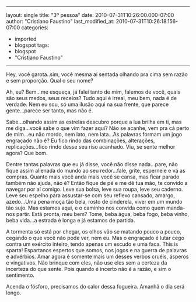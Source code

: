 
---
layout: single
title: "3º pessoa"
date: 2010-07-31T10:26:00.000-07:00
author: "Cristiano Faustino"
last_modified_at: 2010-07-31T10:26:18.156-07:00
categories:
  - imported
  - blogspot
tags:
  - blogspot
  - "Cristiano Faustino"
---

Hey, você garota..sim, você mesma aí sentada olhando pra cima sem razão e sem proporção. Qual o seu nome?



Ah, eu? Bem...me esqueça, já falei tanto de mim, falemos de você, quais são seus medos, seus receios? Tudo aqui é irreal, meu bem, nada é de verdade. Nem eu sou, só uma ilusão aqui na sua frente, que parece gente...parece ser tanto, mas não é.



Sabe...olhando assim as estrelas descubro porque a lua brilha em ti, mas me diga...você sabe o que vim fazer aqui? Não se acanhe, vem pra cá perto de mim...eu não mordo, nem lato, nem lata...As palavras formam um jogo engraçado não é? Eu fico rindo das combinações, alterações, replicações...fico rindo desse seu riso acanhado. Viu, se sente melhor agora? Que bom.



Dentre tantas palavras que eu já disse, você não disse nada...pare, não fique assim alienada do mundo ao seu redor...fale, grite, esperneie e vá as compras. Quanto mais você anda mais você se cansa, mas ficar parado também não ajuda, não é? Então fique de pé e me dê tua mão, te convido a navegar por aí comigo. Leve sua bolsa, leve sua roupa, leve seu caderno. Leve seu espelho para assustar-se com seu reflexo cansado, amargo, azedo...Uma pena moça tão bela, rosto de cinderela, viver em um mundo tão sujo. Mas estamos aqui, e o caminho nos convida como quem manda-nos partir. Está pronta, meu bem? Tome, beba água, beba fogo, beba vinho, beba vida...a estrada é longa e já estamos de partida.



A tormenta só está por chegar, os olhos vão se matando pouco a pouco, cegando o que você não pode ver, nem eu. Mas o engraçado é lutar cego contra um exército inteiro, tendo apenas um escudo e uma faca. This is sparta! Espartanos espertos que somos, nos jogos e na guerra de palavras e advérbios. Amar agora é somente mais um desses verbos cruéis, ásperos e vingativos. Não brinque com eles, não use eles sem a certeza da incerteza do que sente. Pois quando é incerto não é a razão, e sim o sentimento.



Acenda o fósforo, precisamos do calor dessa fogueira. Amanhã o dia será longo.